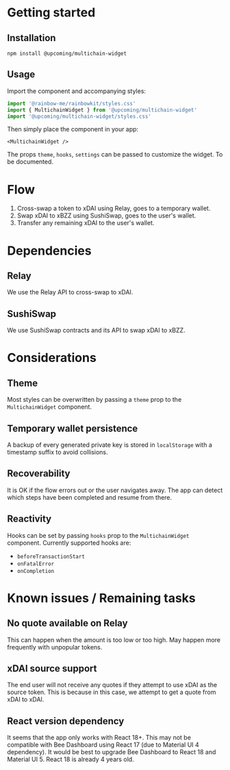 # Getting started

## Installation

```
npm install @upcoming/multichain-widget
```

## Usage

Import the component and accompanying styles:

```ts
import '@rainbow-me/rainbowkit/styles.css'
import { MultichainWidget } from '@upcoming/multichain-widget'
import '@upcoming/multichain-widget/styles.css'
```

Then simply place the component in your app:

```tsx
<MultichainWidget />
```

The props `theme`, `hooks`, `settings` can be passed to customize the widget. To be documented.

# Flow

1. Cross-swap a token to xDAI using Relay, goes to a temporary wallet.
2. Swap xDAI to xBZZ using SushiSwap, goes to the user's wallet.
3. Transfer any remaining xDAI to the user's wallet.

# Dependencies

## Relay

We use the Relay API to cross-swap to xDAI.

## SushiSwap

We use SushiSwap contracts and its API to swap xDAI to xBZZ.

# Considerations

## Theme

Most styles can be overwritten by passing a `theme` prop to the `MultichainWidget` component.

## Temporary wallet persistence

A backup of every generated private key is stored in `localStorage` with a timestamp suffix to avoid collisions.

## Recoverability

It is OK if the flow errors out or the user navigates away. The app can detect which steps have been completed and resume from there.

## Reactivity

Hooks can be set by passing `hooks` prop to the `MultichainWidget` component. Currently supported hooks are:

-   `beforeTransactionStart`
-   `onFatalError`
-   `onCompletion`

# Known issues / Remaining tasks

## No quote available on Relay

This can happen when the amount is too low or too high. May happen more frequently with unpopular tokens.

## xDAI source support

The end user will not receive any quotes if they attempt to use xDAI as the source token. This is because in this case, we attempt to get a quote from xDAI to xDAI.

## React version dependency

It seems that the app only works with React 18+. This may not be compatible with Bee Dashboard using React 17 (due to Material UI 4 dependency). It would be best to upgrade Bee Dashboard to React 18 and Material UI 5. React 18 is already 4 years old.

